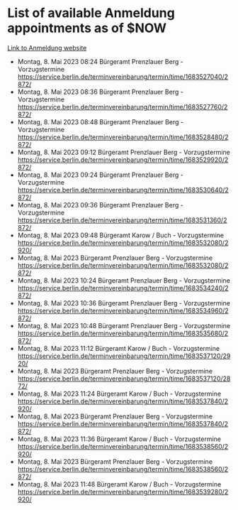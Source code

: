 # List of available Anmeldung appointments as of $NOW
[Link to Anmeldung website](https://service.berlin.de/terminvereinbarung/termin/tag.php?termin=1&anliegen[]=120686&dienstleisterlist=122210,122217,327316,122219,327312,122227,327314,122231,327346,122243,327348,122254,122252,329742,122260,329745,122262,329748,122271,327278,122273,327274,122277,327276,330436,122280,327294,122282,327290,122284,327292,122291,327270,122285,327266,122286,327264,122296,327268,150230,329760,122297,327286,122294,327284,122312,329763,122314,329775,122304,327330,122311,327334,122309,327332,317869,122281,327352,122279,329772,122283,122276,327324,122274,327326,122267,329766,122246,327318,122251,327320,122257,327322,122208,327298,122226,327300&herkunft=http%3A%2F%2Fservice.berlin.de%2Fdienstleistung%2F120686%2F)
- Montag, 8. Mai 2023 08:24 Bürgeramt Prenzlauer Berg - Vorzugstermine https://service.berlin.de/terminvereinbarung/termin/time/1683527040/2872/
- Montag, 8. Mai 2023 08:36 Bürgeramt Prenzlauer Berg - Vorzugstermine https://service.berlin.de/terminvereinbarung/termin/time/1683527760/2872/
- Montag, 8. Mai 2023 08:48 Bürgeramt Prenzlauer Berg - Vorzugstermine https://service.berlin.de/terminvereinbarung/termin/time/1683528480/2872/
- Montag, 8. Mai 2023 09:12 Bürgeramt Prenzlauer Berg - Vorzugstermine https://service.berlin.de/terminvereinbarung/termin/time/1683529920/2872/
- Montag, 8. Mai 2023 09:24 Bürgeramt Prenzlauer Berg - Vorzugstermine https://service.berlin.de/terminvereinbarung/termin/time/1683530640/2872/
- Montag, 8. Mai 2023 09:36 Bürgeramt Prenzlauer Berg - Vorzugstermine https://service.berlin.de/terminvereinbarung/termin/time/1683531360/2872/
- Montag, 8. Mai 2023 09:48 Bürgeramt Karow / Buch - Vorzugstermine https://service.berlin.de/terminvereinbarung/termin/time/1683532080/2920/
- Montag, 8. Mai 2023  Bürgeramt Prenzlauer Berg - Vorzugstermine https://service.berlin.de/terminvereinbarung/termin/time/1683532080/2872/
- Montag, 8. Mai 2023 10:24 Bürgeramt Prenzlauer Berg - Vorzugstermine https://service.berlin.de/terminvereinbarung/termin/time/1683534240/2872/
- Montag, 8. Mai 2023 10:36 Bürgeramt Prenzlauer Berg - Vorzugstermine https://service.berlin.de/terminvereinbarung/termin/time/1683534960/2872/
- Montag, 8. Mai 2023 10:48 Bürgeramt Prenzlauer Berg - Vorzugstermine https://service.berlin.de/terminvereinbarung/termin/time/1683535680/2872/
- Montag, 8. Mai 2023 11:12 Bürgeramt Karow / Buch - Vorzugstermine https://service.berlin.de/terminvereinbarung/termin/time/1683537120/2920/
- Montag, 8. Mai 2023  Bürgeramt Prenzlauer Berg - Vorzugstermine https://service.berlin.de/terminvereinbarung/termin/time/1683537120/2872/
- Montag, 8. Mai 2023 11:24 Bürgeramt Karow / Buch - Vorzugstermine https://service.berlin.de/terminvereinbarung/termin/time/1683537840/2920/
- Montag, 8. Mai 2023  Bürgeramt Prenzlauer Berg - Vorzugstermine https://service.berlin.de/terminvereinbarung/termin/time/1683537840/2872/
- Montag, 8. Mai 2023 11:36 Bürgeramt Karow / Buch - Vorzugstermine https://service.berlin.de/terminvereinbarung/termin/time/1683538560/2920/
- Montag, 8. Mai 2023  Bürgeramt Prenzlauer Berg - Vorzugstermine https://service.berlin.de/terminvereinbarung/termin/time/1683538560/2872/
- Montag, 8. Mai 2023 11:48 Bürgeramt Karow / Buch - Vorzugstermine https://service.berlin.de/terminvereinbarung/termin/time/1683539280/2920/
